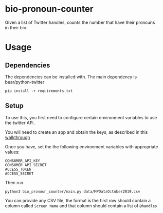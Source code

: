 # bio-pronoun-counter
Given a list of Twitter handles, counts the number that have their pronouns in their bio.

# Usage

## Dependencies

The dependencies can be installed with. The main dependency is bear/python-twitter

```
pip install -r requirements.txt
```

## Setup

To use this, you first need to configure certain environment variables to use the twitter API.

You will need to create an app and obtain the keys, as described in this [walkthrough](https://python-twitter.readthedocs.io/en/latest/getting_started.html)

Once you have, set the the following environment variables with appropriate values:

```
CONSUMER_API_KEY
CONSUMER_API_SECRET
ACCESS_TOKEN
ACCESS_SECRET
```

Then run

```
python3 bio_pronoun_counter/main.py data/MPDataOctober2019.csv
```

You can provide any CSV file, the format is the first row should contain a column called `Screen Name` and that
column should contain a list of `@handles`
